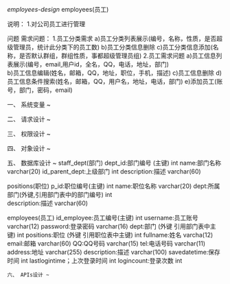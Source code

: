 *employees-design* employees(员工)

说明：
	1.对公司员工进行管理

问题
需求问题：
	1.员工分类需求
		a)员工分类列表展示(编号，名称，性质，是否超级管理员，统计此分类下的员工数)
		b)员工分类信息删除
		c)员工分类信息添加(名称，是否默认群组，群组性质，事都超级管理员组)
	2.员工需求问题
		a)员工信息列表展示(编号，email,用户id，全名，QQ，电话，地址，部门)	
		b)员工信息编辑(姓名，邮箱，QQ，地址，职位，手机，描述)
		c)员工信息删除
		d)员工信息条件搜索(姓名，邮箱，QQ，用户名，地址，电话，部门)
		e)添加员工(账号，部门，密码，email)
	
一、 系统变量 ~

二、 请求设计 ~ 

三、 权限设计 ~

四、 对象设计 ~

五、 数据库设计 ~
staff_dept(部门)
	dept_id:部门编号 (主键)	int
	name:部门名称 varchar(20)
	id_parent_dept:上级部门	int
	description:描述	varchar(60)

positions(职位)
	p_id:职位编号(主键)	int
	name:职位名称	varchar(20)
	dept:所属部门(外键,引用部门表中的部门编号) int		
	description:描述	varchar(60)

employees(员工)
	id_employee:员工编号(主键)	int
	username:员工账号	varchar(12)
	password:登录密码	varchar(16)
	dept:部门 	(外键 引用部门表中主键)	int
	positions:职位 	(外键 引用职位表中主键)	int
	fullname:姓名 	varcha(12)
	email:邮箱	varchar(60)
	QQ:QQ号码	varchar(15)
	tel:电话号码	varchar(11)
	address:地址 	varchar(255)
	description:描述	varchar(100)
	savedatetime:保存时间	int
	lastlogintime；上次登录时间		int
	logincount:登录次数		int

	六、 APIs设计 ~